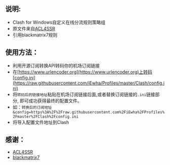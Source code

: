 ## 说明:
- Clash for Windows自定义在线分流规则策略组
- 原文件来自[ACL4SSR](https://github.com/ACL4SSR/ACL4SSR/tree/master/Clash/config)
- 引用blackmatrix7规则
## 使用方法：
- 利用开源订阅转换API转码你的机场订阅链接
- 在[https://www.urlencoder.org](https://www.urlencoder.org)上转码[config.ini](https://raw.githubusercontent.com/iEwha/Profiles/master/Clash/config.ini)
- 将`转码后的链接地址`粘贴在机场订阅链接后面,或者替换订阅链接的`.ini`链接部分, 即可成功获得最终的配置文件。
- 如：`转换后的订阅地址&config=https%3A%2F%2Fraw.githubusercontent.com%2FiEwha%2FProfiles%2Fmaster%2FClash%2Fconfig.ini`
- 将导入配置文件地址到Clash
## 感谢：
* [ACL4SSR](https://github.com/ACL4SSR/ACL4SSR/tree/master) 
* [blackmatrix7](https://github.com/blackmatrix7/ios_rule_script) 